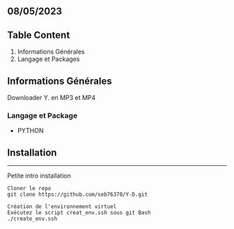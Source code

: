 ## 08/05/2023

## Table Content

1. Informations Générales
2. Langage et Packages

## Informations Générales

Downloader Y. en MP3 et MP4

### Langage et Package

- PYTHON
## Installation

---

Petite intro installation

```
Cloner le repo
git clone https://github.com/seb76370/Y-D.git

Création de l'environnement virtuel
Exécutez le script creat_env.ssh sous git Bash
./create_env.ssh

```


